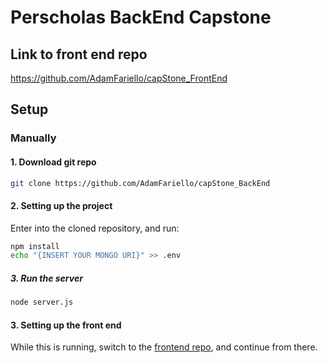 # Perscholas BackEnd Capstone 
## Link to front end repo
https://github.com/AdamFariello/capStone_FrontEnd

## Setup
### Manually
#### 1. Download git repo
```bash
git clone https://github.com/AdamFariello/capStone_BackEnd

```

#### 2. Setting up the project
Enter into the cloned repository, and run:
```bash
npm install
echo "{INSERT YOUR MONGO URI}" >> .env
```

##### 3. Run the server
```bash
node server.js
```

#### 3. Setting up the front end
While this is running, switch to the [frontend repo](https://github.com/AdamFariello/capStone_BackEnd), and continue from there.